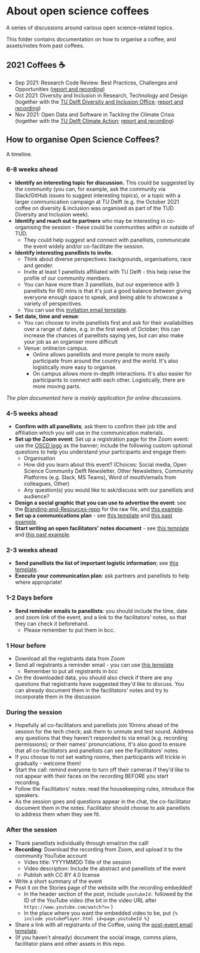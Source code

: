 # About open science coffees
A series of discussions around various open science-related topics.

This folder contains documentation on how to organise a coffee, and assets/notes from past coffees.

## 2021 Coffees ☕
- Sep 2021: Research Code Review: Best Practices, Challenges and Opportunities ([report and recording](https://osc-delft.github.io/posts/2021/09/03/Research-Code-Review/))
- Oct 2021: Diversity and Inclusion in Research, Technology and Design (together with the [TU Delft Diversity and Inclusion Office](https://www.tudelft.nl/en/about-tu-delft/strategy/diversity-inclusion); [report and recording](https://osc-delft.github.io/posts/2021/10/29/diversity-and-inclusion-in-research-technology-and-design/))
- Nov 2021: Open Data and Software in Tackling the Climate Crisis (together with the [TU Delft Climate Action](https://www.tudelft.nl/en/climate-action/about-us); [report and recording](https://osc-delft.github.io/posts/2021/11/24/open-data-and-software-in-tackling-the-climate-crisis/))

## How to organise Open Science Coffees?
A timeline.

### 6-8 weeks ahead
- **Identify an interesting topic for discussion.** This could be suggested by the community (you can, for example, ask the community via Slack/GitHub issues to suggest interesting topics), or a topic with a larger communication campaign at TU Delft (e.g. the October 2021 coffee on diversity & inclusion was organised as part of the TUD Diversity and Inclusion week).
- **Identify and reach out to partners** who may be interesting in co-organising the session - these could be communities within or outside of TUD.
  - They could help suggest and connect with panellists, communicate the event widely and/or co-facilitate the session.
- **Identify interesting panellists to invite.**
  - Think about diverse perspectives: backgrounds, organisations, race and gender.
  - Invite at least 1 panellists affiliated with TU Delft - this help raise the profile of our community members.
  - You can have more than 3 panellists, but our experience with 3 panellists for 60 mins is that it's just a good balance between giving everyone enough space to speak, and being able to showcase a variety of perspectives.
  - You can use this [invitation email template](template/panelist-invitation-email.md).
- **Set date, time and venue**:
  - You can choose to invite panellists first and ask for their availabilities over a range of dates, e.g. in the first week of October; this can increase the chances of panellists saying yes, but can also make your job as an organiser more difficult
  - Venue: online/on campus.
    - Online allows panellists and more people to more easily participate from around the country and the world. It's also logistically more easy to organise.
    - On campus allows more in-depth interactions. It's also easier for participants to connect with each other. Logistically, there are more moving parts.

*The plan documented here is mainly application for online discussions.*

### 4-5 weeks ahead
- **Confirm with all panellists**; ask them to confirm their job title and affiliation which you will use in the communication materials.
- **Set up the Zoom event**: Set up a registration page for the Zoom event: use the [OSCD logo](https://github.com/osc-delft/branding-and-resources/blob/main/logos/OSCD-logo-fullname.png) as the banner; include the following custom optional questions to help you understand your participants and engage them:
    - Organisation
    - How did you learn about this event? (Choices: Social media, Open Science Community Delft Newsletter, Other Newsletters, Community Platforms (e.g. Slack, MS Teams), Word of mouth/emails from colleagues, Other)
    - Any question(s) you would like to ask/discuss with our panellists and audience?
- **Design a social graphic that you can use to advertise the event**: see the [Branding-and-Resources-repo](https://github.com/osc-delft/branding-and-resources) for the raw file, and [this example](2021-10/OS%20Coffee%20Oct%202021-%20Twitter.png).
- **Set up a communications plan** - see [this template](https://github.com/osc-delft/ideas-and-plans/blob/main/open-science-coffees/templates/comms-plan-template.md) and [this past example](2021-09/comms-pack.md).
- **Start writing an open facilitators' notes document** - see [this template](https://github.com/osc-delft/ideas-and-plans/blob/main/open-science-coffees/templates/facilitators-notes.md) and [this past example](https://github.com/osc-delft/ideas-and-plans/blob/main/open-science-coffees/2021-09/facilitators-notes.md).

### 2-3 weeks ahead
- **Send panellists the list of important logistic information**; see [this template](templates/panelists-logistics-email.md).
- **Execute your communication plan**: ask partners and panellists to help where appropriate!

### 1-2 Days before
- **Send reminder emails to panellists**: you should include the time, date and zoom link of the event, and a link to the facilitators' notes, so that they can check it beforehand.
  - Please remember to put them in bcc.

### 1 Hour before
- Download all the registrants data from Zoom
- Send all registrants a reminder email - you can use [this template](\templates\1-hour-reminder-email.md)
  - Remember to put all registrants in bcc
- On the downloaded data, you should also check if there are any questions that registrants have suggested they'd like to discuss. You can already document them in the facilitators' notes and try to incorporate them in the discussion.

### During the session
- Hopefully all co-facilitators and panellists join 10mins ahead of the session for the tech check; ask them to unmute and test sound. Address any questions that they haven't responded to via email (e.g. recording permissions); or their names' pronunciations. It's also good to ensure that all co-facilitators and panellists can see the Facilitators' notes.
- If you choose to not set waiting rooms, then participants will trickle in gradually - welcome them!
- Start the call: remind everyone to turn off their cameras if they'd like to not appear with their faces on the recording BEFORE you start recording.
- Follow the Facilitators' notes: read the housekeeping rules, introduce the speakers.
- As the session goes and questions appear in the chat, the co-facilitator document them in the notes. Facilitator should choose to ask panellists to address them when they see fit.

### After the session
- Thank panellists individually through email/on the call!
- **Recording**: Download the recording from Zoom, and upload it to the community YouTube account
  - Video title: YYYYMMDD Title of the session
  - Video description: Include the abstract and panellists of the event
  - Publish with CC BY 4.0 license
- Write a short summary of the event
- Post it on the Stories page of the website with the recording embedded!
  - In the header section of the post, include `youtubeId:` followed by the ID of the YouTube video (the bit in the video URL after `https://www.youtube.com/watch?v=` )
  - In the place where you want the embedded video to be, put `{% include youtubePlayer.html id=page.youtubeId %}`
- Share a link with all registrants of the Coffee, using the [post-event email template](template/post-event-email.md).
- (If you haven't already) document the social image, comms plans, facilitator plans and other assets in this repo. 
